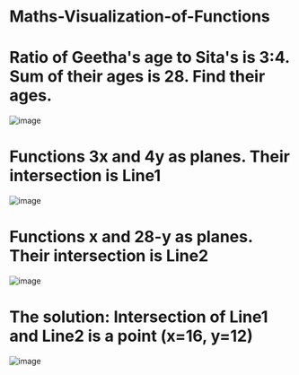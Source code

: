 # Maths-Visualization-of-Functions
# Ratio of Geetha's age to Sita's is 3:4. Sum of their ages is 28. Find their ages.

![image](https://user-images.githubusercontent.com/130666521/232750413-8cc8c82f-81e4-4e34-8f5d-2de077fc7c33.png)

# Functions 3x and 4y as planes. Their intersection is Line1
![image](https://user-images.githubusercontent.com/130666521/232751846-0197950a-52b5-49e9-93f4-37da4c97e236.png)

# Functions x and 28-y as planes. Their intersection is Line2
![image](https://user-images.githubusercontent.com/130666521/232751901-66cb2b0e-94ad-4e5e-8206-c944220e03da.png)

# The solution: Intersection of Line1 and Line2 is a point (x=16, y=12)
![image](https://user-images.githubusercontent.com/130666521/232751956-c73a47a8-0028-4777-af56-e892ff5399ba.png)
